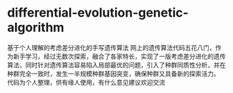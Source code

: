 # differential-evolution-genetic-algorithm
基于个人理解的考虑差分进化的手写遗传算法
网上的遗传算法代码五花八门，作为新手学习，经过无数次探索，融合了各家特长，实现了一版考虑差分进化的遗传算法，同时针对遗传算法容易陷入局部最优的问题，引入了种群同质性分析，并在种群完全一致时，发生一半规模种群基因突变，确保种群又具备新的探索活力。
代码为个人整理，供有缘人使用，有什么意见建议欢迎交流

